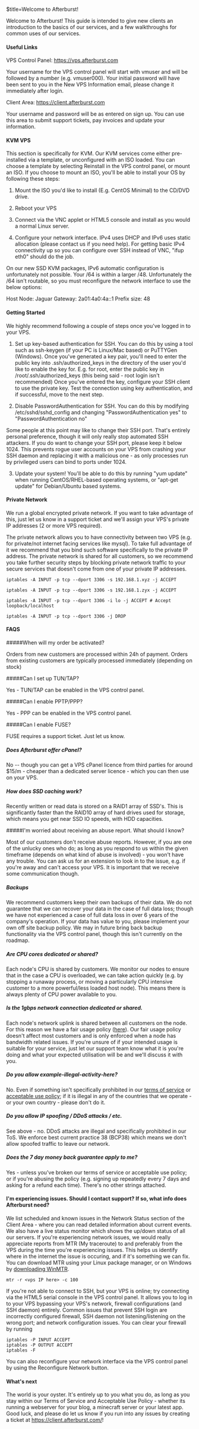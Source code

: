 $title=Welcome to Afterburst!

Welcome to Afterburst! This guide is intended to give new clients an introduction to the basics of our services, and a few walkthroughs for common uses of our services.

#### Useful Links

VPS Control Panel: <a href=https://vps.afterburst.com>https://vps.afterburst.com</a>

Your username for the VPS control panel will start with vmuser and will be followed by a number (e.g. vmuser000). Your initial password will have been sent to you in the New VPS Information email, please change it immediately after login. 

Client Area: <a href=https://client.afterburst.com>https://client.afterburst.com</a>

Your username and password will be as entered on sign up. You can use this area to submit support tickets, pay invoices and update your information.
	
#### KVM VPS

This section is specifically for KVM. Our KVM services come either pre-installed via a template, or unconfigured with an ISO loaded. You can choose a template by selecting Reinstall in the VPS control panel, or mount an ISO. If you choose to mount an ISO, you'll be able to install your OS by following these steps:


1) Mount the ISO you'd like to install (E.g. CentOS Minimal) to the CD/DVD drive.

2) Reboot your VPS

3) Connect via the VNC applet or HTML5 console and install as you would a normal Linux server. 

4) Configure your network interface. IPv4 uses DHCP and IPv6 uses static allocation (please contact us if you need help). For getting basic IPv4 connectivity up so you can configure over SSH instead of VNC, "ifup eth0" should do the job. 

On our new SSD KVM packages, IPv6 automatic configuration is unfortunately not possible. Your /64 is within a larger /48. Unfortunately the /64 isn't routable, so you must reconfigure the network interface to use the below options:

Host Node: Jaguar
Gateway: 2a01:4a0:4a::1
Prefix size: 48 

#### Getting Started

We highly recommend following a couple of steps once you've logged in to your VPS. 

1) Set up key-based authentication for SSH. You can do this by using a tool such as ssh-keygen (if your PC is Linux/Mac based) or PuTTYGen (Windows). Once you've generated a key pair, you'll need to enter the public key into .ssh/authorized\_keys in the directory of the user you'd like to enable the key for.
	E.g. for root, enter the public key in /root/.ssh/authorized\_keys (this being said - root login isn't recommended)
	Once you've entered the key, configure your SSH client to use the private key. Test the connection using key authentication, and if successful, move to the next step.
	
2) Disable PasswordAuthentication for SSH. You can do this by modifying /etc/sshd/sshd_config and changing "PasswordAuthentication yes" to "PasswordAuthentication no"

Some people at this point may like to change their SSH port. That's entirely personal preference, though it will only really stop automated SSH attackers. If you do want to change your SSH port, please keep it below 1024. This prevents rogue user accounts on your VPS from crashing your SSH daemon and replacing it with a malicious one - as only processes run by privileged users can bind to ports under 1024.

3) Update your system! You'll be able to do this by running "yum update" when running CentOS/RHEL-based operating systems, or "apt-get update" for Debian/Ubuntu based systems.

#### Private Network

We run a global encrypted private network. If you want to take advantage of this, just let us know in a support ticket and we'll assign your VPS's private IP addresses (2 or more VPS required).

The private network allows you to have connectivity between two VPS (e.g. for private/not internet facing services like mysql). To take full advantage of it we recommend that you bind such software specifically to the private IP address. The private network is shared for all customers, so we recommend you take further security steps by blocking private network traffic to your secure services that doesn't come from one of your private IP addresses. 

	iptables -A INPUT -p tcp --dport 3306 -s 192.168.1.xyz -j ACCEPT
	
	iptables -A INPUT -p tcp --dport 3306 -s 192.168.1.zyx -j ACCEPT
	
	iptables -A INPUT -p tcp --dport 3306 -i lo -j ACCEPT # Accept loopback/localhost
	
	iptables -A INPUT -p tcp --dport 3306 -j DROP
	
#### FAQS
	
#####When will my order be activated?

Orders from new customers are processed within 24h of payment. Orders from existing customers are typically processed immediately (depending on stock)
	
#####Can I set up TUN/TAP? 

Yes - TUN/TAP can be enabled in the VPS control panel.

#####Can I enable PPTP/PPP? 

Yes - PPP can be enabled in the VPS control panel.

#####Can I enable FUSE?

FUSE requires a support ticket. Just let us know.

##### Does Afterburst offer cPanel?

No -- though you can get a VPS cPanel licence from third parties for around $15/m - cheaper than a dedicated server licence - which you can then use on your VPS. 

##### How does SSD caching work?

Recently written or read data is stored on a RAID1 array of SSD's. This is significantly faster than the RAID10 array of hard drives used for storage, which means you get near SSD IO speeds, with HDD capacities. 

#####I'm worried about receiving an abuse report. What should I know?

Most of our customers don't receive abuse reports. However, if you are one of the unlucky ones who do; as long as you respond to us within the given timeframe (depends on what kind of abuse is involved) - you won't have any trouble. You can ask us for an extension to look in to the issue, e.g. if you're away and can't access your VPS. It is important that we receive some communication though. 

##### Backups

We recommend customers keep their own backups of their data. We do not guarantee that we can recover your data in the case of full data loss; though we have not experienced a case of full data loss in over 6 years of the company's operation. If your data has value to you, please implement your own off site backup policy. We may in future bring back backup functionality via the VPS control panel, though this isn't currently on the roadmap. 

##### Are CPU cores dedicated or shared?

Each node's CPU is shared by customers. We monitor our nodes to ensure that in the case a CPU is overloaded, we can take action quickly (e.g. by stopping a runaway process, or moving a particularly CPU intensive customer to a more powerful/less loaded host node). This means there is always plenty of CPU power available to you.

##### Is the 1gbps network connection dedicated or shared.

Each node's network uplink is shared between all customers on the node. For this reason we have a fair usage policy (<a href=http://afterburst.com/network-policy>here</a>). Our fair usage policy doesn't affect most customers and is only enforced when a node has bandwidth related issues. If you're unsure of if your intended usage is suitable for your service, just let our support team know what it is you're doing and what your expected utilisation will be and we'll discuss it with you. 

##### Do you allow _example-illegal-activity-here_?

No. Even if something isn't specifically prohibited in our <a href=http://afterburst.com/terms-of-service>terms of service</a> or <a href=http://afterburst.com/acceptable-use-policy>acceptable use policy</a>; if it is illegal in any of the countries that we operate - or your own country - please don't do it. 

##### Do you allow IP spoofing / DDoS attacks / etc.

See above - no. DDoS attacks are illegal and specifically prohibited in our ToS. We enforce best current practice 38 (BCP38) which means we don't allow spoofed traffic to leave our network. 

##### Does the 7 day money back guarantee apply to me?

Yes - unless you've broken our terms of service or acceptable use policy; or if you're abusing the policy (e.g. signing up repeatedly every 7 days and asking for a refund each time). There's no other strings attached. 


#### I'm experiencing issues. Should I contact support? If so, what info does Afterburst need?

We list scheduled and known issues in the Network Status section of the Client Area - where you can read detailed information about current events. We also have a live status monitor which shows the up/down status of all our servers. If you're experiencing network issues, we would really appreciate reports from MTR (My traceroute) to and preferably from the VPS during the time you're experiencing issues. This helps us identify where in the internet the issue is occuring, and if it's something we can fix. You can download MTR using your Linux package manager, or on Windows by <a href=http://winmtr.net/download-winmtr/>downloading WinMTR</a>.

	mtr -r <vps IP here> -c 100
	
If you're not able to connect to SSH, but your VPS is online; try connecting via the HTML5 serial console in the VPS control panel. It allows you to log in to your VPS bypassing your VPS's network, firewall configurations (and SSH daemon) entirely. Common issues that prevent SSH login are incorrectly configured firewall, SSH daemon not listening/listening on the wrong port; and network configuration issues. You can clear your firewall by running

	iptables -P INPUT ACCEPT
	iptables -P OUTPUT ACCEPT
	iptables -F

You can also reconfigure your network interface via the VPS control panel by using the Reconfigure Network button.
	
#### What's next
	
The world is your oyster. It's entirely up to you what you do, as long as you stay within our Terms of Service and Acceptable Use Policy - whether its running a webserver for your blog, a minecraft server or your latest app. Good luck, and please do let us know if you run into any issues by creating a ticket at <a href=https://client.afterburst.com/>https://client.afterburst.com/</a>!
